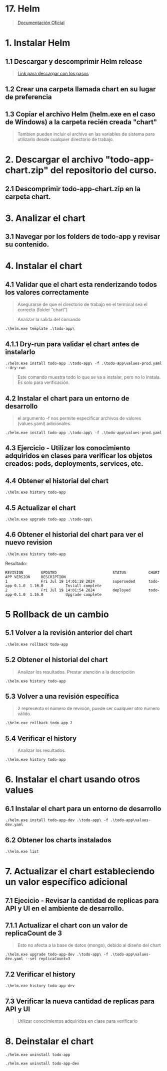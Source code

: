 # 17. Helm<!-- omit in toc -->

> [Documentación Oficial](https://helm.sh/docs/)

# 1. Instalar Helm

## 1.1 Descargar y descomprimir Helm release


> [Link para descargar con los pasos](https://helm.sh/docs/intro/install/#from-the-binary-releases)

## 1.2 Crear una carpeta llamada chart en su lugar de preferencia

## 1.3 Copiar el archivo Helm (helm.exe en el caso de Windows) a la carpeta recién creada "chart" 
> Tambien pueden incluir el archivo en las variables de sistema para utilizarlo desde cualquier directorio de trabajo.

# 2. Descargar el archivo "todo-app-chart.zip" del repositorio del curso.

## 2.1 Descomprimir todo-app-chart.zip en la carpeta chart.

# 3. Analizar el chart

## 3.1 Navegar por los folders de todo-app y revisar su contenido.

# 4. Instalar el chart

## 4.1 Validar que el chart esta renderizando todos los valores correctamente
> Asegurarse de que el directorio de trabajo en el terminal sea el correcto (folder "chart")

> Analizar la salida del comando
```
.\helm.exe template .\todo-app\
```

## 4.1.1 Dry-run para validar el chart antes de instalarlo
```
./helm.exe install todo-app .\todo-app\ -f .\todo-app\values-prod.yaml --dry-run
```

> Este comando muestra todo lo que se va a instalar, pero no lo instala. Es solo para verificación.

## 4.2 Instalar el chart para un entorno de desarrollo
> el argumento -f nos permite especificar archivos de valores (values.yaml) adicionales.
```
./helm.exe install todo-app .\todo-app\ -f .\todo-app\values-prod.yaml
```

## 4.3 Ejercicio - Utilizar los conocimiento adquiridos en clases para verificar los objetos creados: pods, deployments, services, etc.

## 4.4 Obtener el historial del chart
```
.\helm.exe history todo-app
```

## 4.5 Actualizar el chart
```
.\helm.exe upgrade todo-app .\todo-app\
```

## 4.6  Obtener el historial del chart para ver el nuevo revision
```
.\helm.exe history todo-app
```
Resultado:
```
REVISION        UPDATED                         STATUS          CHART           APP VERSION     DESCRIPTION     
1               Fri Jul 19 14:01:18 2024        superseded      todo-app-0.1.0  1.16.0          Install complete
2               Fri Jul 19 14:01:54 2024        deployed        todo-app-0.1.0  1.16.0          Upgrade complete
```

# 5 Rollback de un cambio

## 5.1 Volver a la revisión anterior del chart
```
.\helm.exe rollback todo-app
```

## 5.2 Obtener el historial del chart
> Analizar los resultados. Prestar atención a la descripción
```
.\helm.exe history todo-app
```

## 5.3 Volver a una revisión específica
> 2 representa el número de revisión, puede ser cualquier otro número válido.
```
.\helm.exe rollback todo-app 2
```

## 5.4 Verificar el history
> Analizar los resultados.
```
.\helm.exe history todo-app
```

# 6. Instalar el chart usando otros values

## 6.1 Instalar el chart para un entorno de desarrollo
```
./helm.exe install todo-app-dev .\todo-app\ -f .\todo-app\values-dev.yaml
```

## 6.2 Obtener los charts instalados
```
.\helm.exe list
```

# 7. Actualizar el chart estableciendo un valor específico adicional

## 7.1 Ejecicio - Revisar la cantidad de replicas para API y UI en el ambiente de desarrollo.

## 7.1.1 Actualizar el chart con un valor de replicaCount de 3
> Esto no afecta a la base de datos (mongo), debido al diseño del chart
```
.\helm.exe upgrade todo-app-dev .\todo-app\ -f .\todo-app\values-dev.yaml --set replicaCount=3
```

## 7.2 Verificar el history
```
.\helm.exe history todo-app-dev
```

## 7.3 Verificar la nueva cantidad de replicas para API y UI
> Utilizar conocimientos adquiridos en clase para verificarlo

# 8. Deinstalar el chart
```
./helm.exe uninstall todo-app
```

```
./helm.exe uninstall todo-app-dev
```
